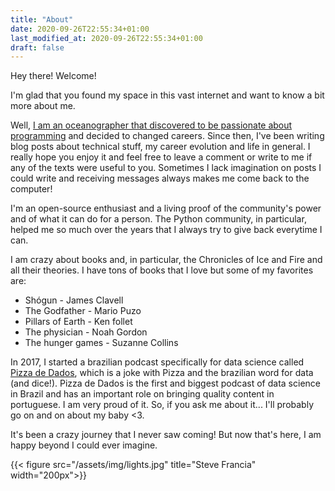 ```yaml
---
title: "About"
date: 2020-09-26T22:55:34+01:00
last_modified_at: 2020-09-26T22:55:34+01:00
draft: false
---
```


Hey there! Welcome!

I'm glad that you found my space in this vast internet and want to know a bit more about me. 


Well, [I am an oceanographer that discovered to be passionate about programming](http://leportella.com/from-oceanographer-to-programmer.html) 
and decided to changed careers. Since then, I've been writing blog posts about technical stuff, my career evolution and life in general. 
I really hope you enjoy it and feel free to leave a comment or write to me if any of the texts were useful to you. 
Sometimes I lack imagination on posts I could write and receiving messages always makes me come back to the computer!

I'm an open-source enthusiast and a living proof of the community's power and of what it can do for a person. 
The Python community, in particular, helped me so much over the years that I always try to give back everytime I can. 

I am crazy about books and, in particular, the Chronicles of Ice and Fire and all their theories. I have tons of books that I love but some of my favorites are:

* Shógun - James Clavell
* The Godfather - Mario Puzo
* Pillars of Earth - Ken follet
* The physician - Noah Gordon
* The hunger games - Suzanne Collins 


In 2017, I started a brazilian podcast specifically for data science called [Pizza de Dados](http://pizzadedados.com), 
which is a joke with Pizza and the brazilian word for data (and dice!). Pizza de Dados
is the first and biggest podcast of data science in Brazil and has an important role on bringing quality content in portuguese. 
I am very proud of it. So, if you ask me about it... I'll probably go on and on about my baby <3.

It's been a crazy journey that I never saw coming! But now that's here, I am happy beyond I could ever imagine. 

{{< figure src="/assets/img/lights.jpg" title="Steve Francia" width="200px">}}

